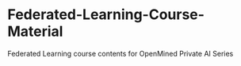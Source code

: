 # Federated-Learning-Course-Material
Federated Learning course contents for OpenMined Private AI Series
